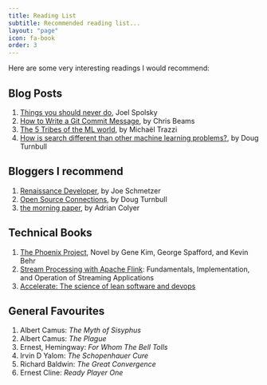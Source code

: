 ```yaml
---
title: Reading List
subtitle: Recommended reading list...
layout: "page"
icon: fa-book
order: 3
---
```


Here are some very interesting readings I would recommend:

## Blog Posts
1. [Things you should never do](https://www.joelonsoftware.com/2000/04/06/things-you-should-never-do-part-i/), Joel Spolsky
2. [How to Write a Git Commit Message](https://chris.beams.io/posts/git-commit/), by Chris Beams
3. [The 5 Tribes of the ML world](https://medium.com/42ai/the-5-tribes-of-the-ml-world-670ebce96b4c), by Michaël Trazzi
4. [How is search different than other machine learning problems?](https://opensourceconnections.com/blog/2017/08/03/search-as-machine-learning-prob/), by Doug Turnbull 

## Bloggers I recommend
1. [Renaissance Developer](https://exubero.com/about/), by Joe Schmetzer
2. [Open Source Connections](https://opensourceconnections.com/team/doug-turnbull/), by Doug Turnbull 
3. [the morning paper](https://blog.acolyer.org/), by Adrian Colyer

## Technical Books
1. [The Phoenix Project](https://www.amazon.de/s/?ie=UTF8&keywords=the+phoenix+project&index=aps&tag=googdemozdesk-21&ref=pd_sl_ahc3gazpa_e&adgrpid=82016986236&hvpone=&hvptwo=&hvadid=394592758728&hvpos=&hvnetw=g&hvrand=12007918297408763142&hvqmt=e&hvdev=c&hvdvcmdl=&hvlocint=&hvlocphy=9061572&hvtargid=kwd-826183750&hydadcr=24469_1812055&gclid=EAIaIQobChMItdjysbzg6gIVyOF3Ch10HQKiEAAYASAAEgIr2vD_BwE&language=en_GB), Novel by Gene Kim, George Spafford, and Kevin Behr
2. [Stream Processing with Apache Flink](https://www.amazon.de/Stream-Processing-Apache-Flink-Implementation/dp/149197429X/ref=sr_1_2?dchild=1&keywords=Flink&qid=1595407633&sr=8-2): Fundamentals, Implementation, and Operation of Streaming Applications
3. [Accelerate: The science of lean software and devops](https://www.amazon.de/Accelerate-Software-Performing-Technology-Organizations/dp/1942788339/ref=sr_1_3?crid=7EB9SBT07ENI&dchild=1&keywords=accelerate+the+science+of+lean+software+and+devops&qid=1595407747&sprefix=Accelerate+the+%2Caps%2C408&sr=8-3)

## General Favourites
1. Albert Camus: *The Myth of Sisyphus*
2. Albert Camus: *The Plague*
3. Ernest, Hemingway: *For Whom The Bell Tolls*
4. Irvin D Yalom: *The Schopenhauer Cure*
5. Richard Baldwin: *The Great Convergence*
6. Ernest Cline: *Ready Player One*